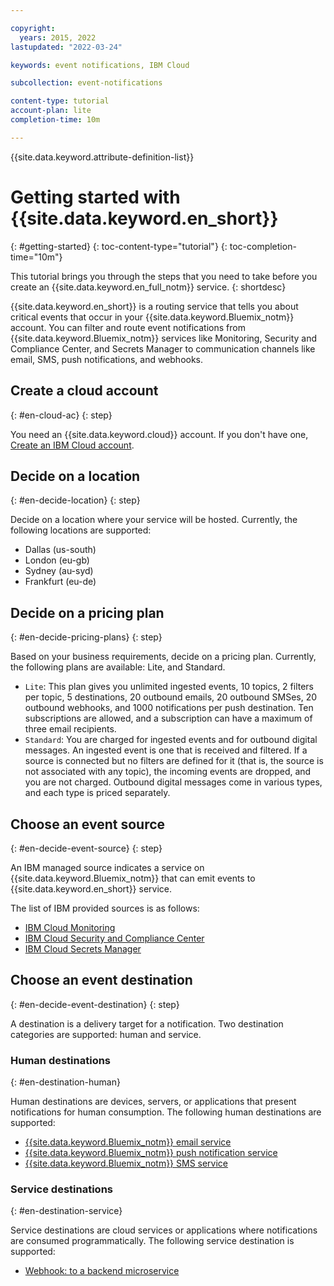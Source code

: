 ```yaml
---

copyright:
  years: 2015, 2022
lastupdated: "2022-03-24"

keywords: event notifications, IBM Cloud

subcollection: event-notifications

content-type: tutorial
account-plan: lite
completion-time: 10m

---
```


{{site.data.keyword.attribute-definition-list}}

# Getting started with {{site.data.keyword.en_short}}
{: #getting-started}
{: toc-content-type="tutorial"}
{: toc-completion-time="10m"}

This tutorial brings you through the steps that you need to take before you create an {{site.data.keyword.en_full_notm}} service.
{: shortdesc}

{{site.data.keyword.en_short}} is a routing service that tells you about critical events that occur in your {{site.data.keyword.Bluemix_notm}} account. You can filter and route event notifications from {{site.data.keyword.Bluemix_notm}} services like Monitoring, Security and Compliance Center, and Secrets Manager to communication channels like email, SMS, push notifications, and webhooks.

## Create a cloud account
{: #en-cloud-ac}
{: step}

You need an {{site.data.keyword.cloud}} account. If you don't have one, [Create an IBM Cloud account](https://cloud.ibm.com/registration/).

## Decide on a location
{: #en-decide-location}
{: step}

Decide on a location where your service will be hosted. Currently, the following locations are supported:

* Dallas (us-south)
* London (eu-gb)
* Sydney (au-syd)
* Frankfurt (eu-de)

## Decide on a pricing plan
{: #en-decide-pricing-plans}
{: step}

Based on your business requirements, decide on a pricing plan. Currently, the following plans are available: Lite, and Standard.

* `Lite`: This plan gives you unlimited ingested events, 10 topics, 2 filters per topic, 5 destinations, 20 outbound emails, 20 outbound SMSes, 20 outbound webhooks, and 1000 notifications per push destination. Ten subscriptions are allowed, and a subscription can have a maximum of three email recipients.
* `Standard`: You are charged for ingested events and for outbound digital messages. An ingested event is one that is received and filtered. If a source is connected but no filters are defined for it (that is, the source is not associated with any topic), the incoming events are dropped, and you are not charged. Outbound digital messages come in various types, and each type is priced separately.

## Choose an event source
{: #en-decide-event-source}
{: step}

An IBM managed source indicates a service on {{site.data.keyword.Bluemix_notm}} that can emit events to {{site.data.keyword.en_short}} service.

The list of IBM provided sources is as follows:
- [IBM Cloud Monitoring](https://cloud.ibm.com/docs/monitoring?topic=monitoring-notifications)
- [IBM Cloud Security and Compliance Center](https://cloud.ibm.com/docs/security-compliance?topic=security-compliance-event-notifications&interface=ui)
- [IBM Cloud Secrets Manager](https://cloud.ibm.com/docs/secrets-manager?topic=secrets-manager-event-notifications&interface=ui)

## Choose an event destination
{: #en-decide-event-destination}
{: step}

A destination is a delivery target for a notification. Two destination categories are supported: human and service.

### Human destinations
{: #en-destination-human}

Human destinations are devices, servers, or applications that present notifications for human consumption. The following human destinations are supported:

- [{{site.data.keyword.Bluemix_notm}} email service](/docs/event-notifications?topic=event-notifications-en-destinations-email)
- [{{site.data.keyword.Bluemix_notm}} push notification service](/docs/event-notifications?topic=event-notifications-en-destinations-push)
- [{{site.data.keyword.Bluemix_notm}} SMS service](/docs/event-notifications?topic=event-notifications-en-destinations-sms)

### Service destinations
{: #en-destination-service}

Service destinations are cloud services or applications where notifications are consumed programmatically. The following service destination is supported:

- [Webhook: to a backend microservice](/docs/event-notifications?topic=event-notifications-en-destinations-webhook)
